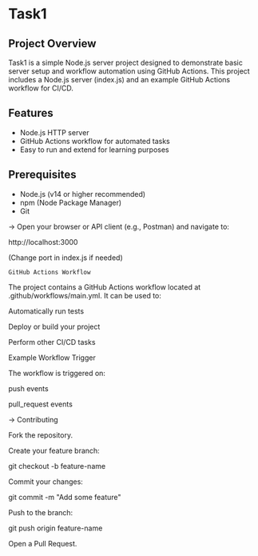 # Task1

## Project Overview
Task1 is a simple Node.js server project designed to demonstrate basic server setup and workflow automation using GitHub Actions. This project includes a Node.js server (index.js) and an example GitHub Actions workflow for CI/CD.

## Features
- Node.js HTTP server
- GitHub Actions workflow for automated tasks
- Easy to run and extend for learning purposes

## Prerequisites
- Node.js (v14 or higher recommended)
- npm (Node Package Manager)
- Git

-> Open your browser or API client (e.g., Postman) and navigate to:

   http://localhost:3000


   (Change port in index.js if needed)

    GitHub Actions Workflow

   The project contains a GitHub Actions workflow located at .github/workflows/main.yml. It can be used to:

   Automatically run tests

   Deploy or build your project

   Perform other CI/CD tasks

   Example Workflow Trigger

   The workflow is triggered on:

   push events

   pull_request events 


-> Contributing

Fork the repository.

Create your feature branch:

git checkout -b feature-name


Commit your changes:

git commit -m "Add some feature"


Push to the branch:

  git push origin feature-name


  Open a Pull Request.

